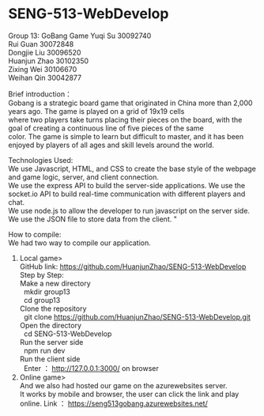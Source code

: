 # SENG-513-WebDevelop

Group 13: GoBang Game
 Yuqi Su 30092740 <br>
 Rui Guan 30072848 <br>
 Dongjie Liu 30096520 <br>
 Huanjun Zhao 30102350 <br>
 Zixing Wei 30106670 <br>
 Weihan Qin 30042877<br>

Brief introduction： <br>
Gobang is a strategic board game that originated in China more than 2,000 years ago. The game is played on a grid of 19x19 cells<br>
where two players take turns placing their pieces on the board, with the goal of creating a continuous line of five pieces of the same <br>
color. The game is simple to learn but difficult to master, and it has been enjoyed by players of all ages and skill levels around the world.<br>

Technologies Used:<br>
We use Javascript, HTML, and CSS to create the base style of the webpage and game logic, server, and client connection. <br>
We use the express API to build the server-side applications. We use the socket.io API to build real-time communication with different players and chat. <br>
We use node.js to allow the developer to run javascript on the server side. We use the JSON file to store data from the client. "<br>

How to compile: <br>
We had two way to compile our application. <br>
1. Local game><br>
GitHub link: https://github.com/HuanjunZhao/SENG-513-WebDevelop <br>
Step by Step: <br>
Make a new directory<br>
 &nbsp;   mkdir group13 <br>
&nbsp;    cd group13 <br>
Clone the repository <br>
&nbsp;    git clone https://github.com/HuanjunZhao/SENG-513-WebDevelop.git <br>
Open the directory <br>
&nbsp;    cd SENG-513-WebDevelop <br>
Run the server side <br>
&nbsp;    npm run dev <br>
Run the client side <br>
&nbsp;    Enter ： http://127.0.0.1:3000/ on browser <br>
 2. Online game><br>
And we also had hosted our game on the azurewebsites server. <br>
It works by mobile and browser, the user can click the link and play online. Link ： https://seng513gobang.azurewebsites.net/ <br>
